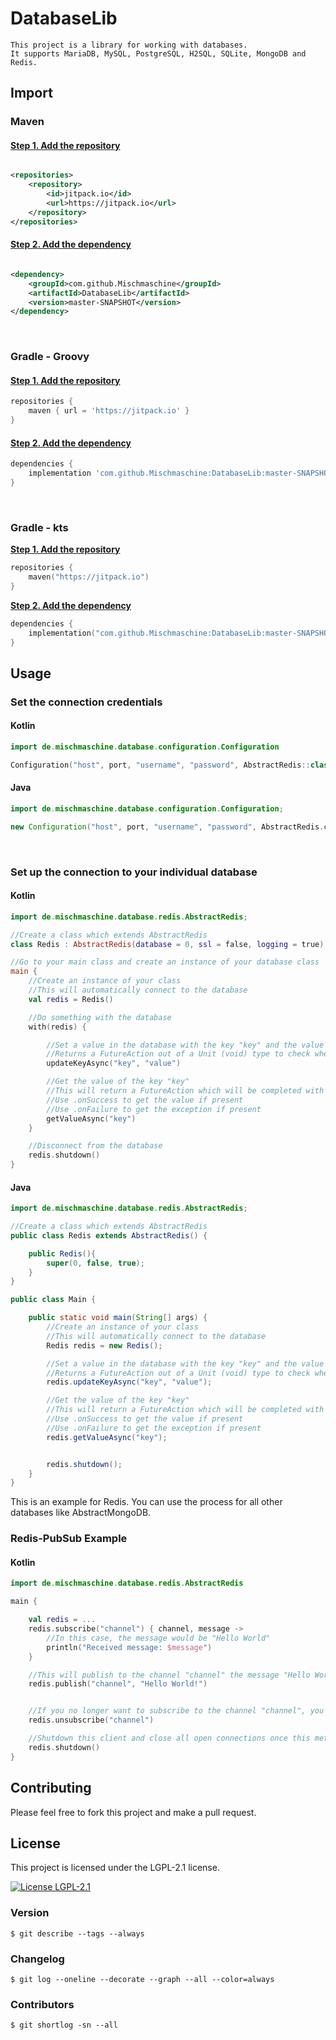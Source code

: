 # DatabaseLib

    This project is a library for working with databases.
    It supports MariaDB, MySQL, PostgreSQL, H2SQL, SQLite, MongoDB and Redis.

## Import

### Maven

#### <b><u>Step 1. Add the repository</u></b>

```xml

<repositories>
    <repository>
        <id>jitpack.io</id>
        <url>https://jitpack.io</url>
    </repository>
</repositories>
```

#### <b><u>Step 2. Add the dependency</u></b>

```xml

<dependency>
    <groupId>com.github.Mischmaschine</groupId>
    <artifactId>DatabaseLib</artifactId>
    <version>master-SNAPSHOT</version>
</dependency>
```

<br/>

### Gradle - Groovy

#### <b><u>Step 1. Add the repository</u></b>

```groovy
repositories {
    maven { url = 'https://jitpack.io' }
}
```

#### <b><u>Step 2. Add the dependency</u></b>

```groovy
dependencies {
    implementation 'com.github.Mischmaschine:DatabaseLib:master-SNAPSHOT'
}
```

<br/>

### Gradle - kts

<b><u>Step 1. Add the repository</u></b>

```kotlin
repositories {
    maven("https://jitpack.io")
}
```

<b><u>Step 2. Add the dependency</u></b>

```kotlin
dependencies {
    implementation("com.github.Mischmaschine:DatabaseLib:master-SNAPSHOT")
}
```

## Usage

### Set the connection credentials

#### Kotlin

```kotlin
import de.mischmaschine.database.configuration.Configuration

Configuration("host", port, "username", "password", AbstractRedis::class)
```

#### Java

```java
import de.mischmaschine.database.configuration.Configuration;

new Configuration("host", port, "username", "password", AbstractRedis.class);
```

<br>

### Set up the connection to your individual database

#### Kotlin

```kotlin
import de.mischmaschine.database.redis.AbstractRedis;

//Create a class which extends AbstractRedis
class Redis : AbstractRedis(database = 0, ssl = false, logging = true)

//Go to your main class and create an instance of your database class
main {
    //Create an instance of your class
    //This will automatically connect to the database
    val redis = Redis()

    //Do something with the database
    with(redis) {

        //Set a value in the database with the key "key" and the value "value"
        //Returns a FutureAction out of a Unit (void) type to check when the action is completed
        updateKeyAsync("key", "value")

        //Get the value of the key "key"
        //This will return a FutureAction which will be completed with the value. 
        //Use .onSuccess to get the value if present
        //Use .onFailure to get the exception if present
        getValueAsync("key")
    }

    //Disconnect from the database
    redis.shutdown()
}
```

#### Java

```java
import de.mischmaschine.database.redis.AbstractRedis;

//Create a class which extends AbstractRedis
public class Redis extends AbstractRedis() {

    public Redis(){
        super(0, false, true);
    }
}

public class Main {

    public static void main(String[] args) {
        //Create an instance of your class
        //This will automatically connect to the database
        Redis redis = new Redis();

        //Set a value in the database with the key "key" and the value "value"
        //Returns a FutureAction out of a Unit (void) type to check when the action is completed
        redis.updateKeyAsync("key", "value");

        //Get the value of the key "key"
        //This will return a FutureAction which will be completed with the value. 
        //Use .onSuccess to get the value if present
        //Use .onFailure to get the exception if present
        redis.getValueAsync("key");


        redis.shutdown();
    }
}
```

This is an example for Redis. You can use the process for all other databases like AbstractMongoDB.

### Redis-PubSub Example

#### Kotlin

```kotlin
import de.mischmaschine.database.redis.AbstractRedis

main {

    val redis = ...
    redis.subscribe("channel") { channel, message ->
        //In this case, the message would be "Hello World"
        println("Received message: $message")
    }

    //This will publish to the channel "channel" the message "Hello World!"
    redis.publish("channel", "Hello World!")


    //If you no longer want to subscribe to the channel "channel", you can unsubscribe
    redis.unsubscribe("channel")

    //Shutdown this client and close all open connections once this method is called. Once all connections are closed, the associated ClientResources are shut down/released gracefully considering quiet time and the shutdown timeout
    redis.shutdown()
}

```

## Contributing

Please feel free to fork this project and make a pull request.

## License

This project is licensed under the LGPL-2.1 license.

<a href="https://www.gnu.org/licenses/lgpl-2.1.html">
      <img src="https://img.shields.io/badge/License-LGPL%202.1-blue.svg" alt="License LGPL-2.1" />
</a>

### Version

```
$ git describe --tags --always
```

### Changelog

```
$ git log --oneline --decorate --graph --all --color=always
```

### Contributors

```
$ git shortlog -sn --all
```

  
